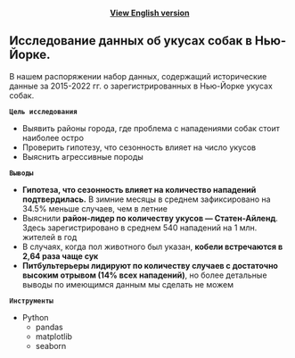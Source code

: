 <p align="center"><a href="https://github.com/lily-pogodina/Data-Analyst-Portfolio-En/tree/main/Dog_bites_analysys_en"><b>View English version</b></a></p>

## Исследование данных об укусах собак в Нью-Йорке.

В нашем распоряжении набор данных, содержащий исторические данные за 2015-2022 гг. о зарегистрированных в Нью-Йорке укусах собак.

**`Цель исследования`**
* Выявить районы города, где проблема с нападениями собак стоит наиболее остро
* Проверить гипотезу, что сезонность влияет на число укусов
* Выяснить агрессивные породы

**`Выводы`**

* **Гипотеза, что сезонность влияет на количество нападений подтвердилась.** В зимние месяцы в среднем зафиксировано на 34.5% меньше случаев, чем в летние
* Выяснили **район-лидер по количеству укусов —  Статен-Айленд**. Здесь зарегистрировано в среднем 540 нападений на 1 млн. жителей в год
* В случаях, когда пол животного был указан, **кобели встречаются в 2,64 раза чаще сук**
* **Питбультерьеры лидируют по количеству случаев с достаточно высоким отрывом (14% всех нападений)**, но более детальные выводы по имеющимся данным мы сделать не можем

**`Инструменты`**

* Python
  * pandas
  * matplotlib 
  * seaborn


